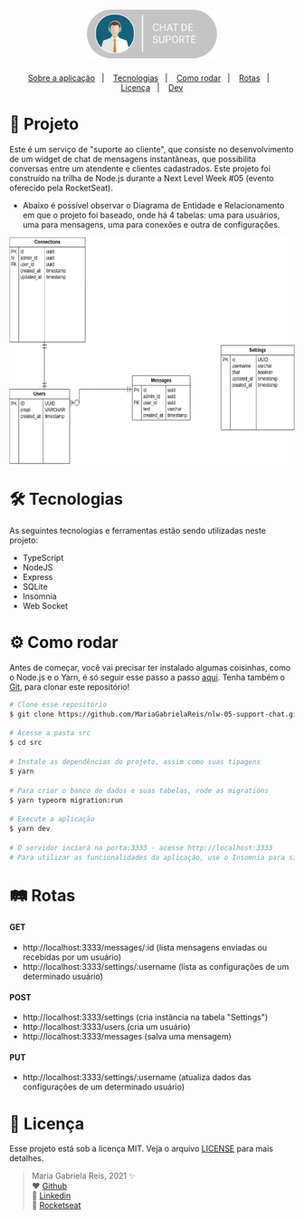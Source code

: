 <h1 align="center">
  <img alt="Chat de Suporte" title="Chat de Suporte" src="logo-support-chat.png" width="230px" />
</h1>

<p align="center">
  <a href="#projeto">Sobre a aplicação</a>&nbsp;&nbsp;&nbsp;|&nbsp;&nbsp;&nbsp;
  <a href="#tecs">Tecnologias</a>&nbsp;&nbsp;&nbsp;|&nbsp;&nbsp;&nbsp;
  <a href="#requisitos">Como rodar</a>&nbsp;&nbsp;&nbsp;|&nbsp;&nbsp;&nbsp;
  <a href="#rotas">Rotas</a>&nbsp;&nbsp;&nbsp;|&nbsp;&nbsp;&nbsp;
  <a href="#licenca">Licença</a>&nbsp;&nbsp;&nbsp;|&nbsp;&nbsp;&nbsp;
  <a href="#dev">Dev</a>
</p>

<div id="projeto">
  
# :bookmark_tabs: Projeto
Este é um serviço de "suporte ao cliente", que consiste no desenvolvimento de um widget de chat de mensagens instantâneas, que possibilita conversas entre um atendente e clientes cadastrados. Este projeto foi construído na trilha de Node.js durante a Next Level Week #05 (evento oferecido pela RocketSeat).
- Abaixo é possível observar o Diagrama de Entidade e Relacionamento em que o projeto foi baseado, onde há 4 tabelas: uma para usuários, uma para mensagens, uma para conexões e outra de configurações.

<p align="center">
  <img width="700" height="400" src="diagrama.png">
</p>

</div>

<div id="tecs">

# :hammer_and_wrench: Tecnologias

As seguintes tecnologias e ferramentas estão sendo utilizadas neste projeto:

- TypeScript
- NodeJS
- Express
- SQLite
- Insomnia
- Web Socket

</div>

<div id="requisitos">

# :gear: Como rodar

Antes de começar, você vai precisar ter instalado algumas coisinhas, como o Node.js e o Yarn, é só seguir esse passo a passo [aqui](https://www.notion.so/Instala-o-das-ferramentas-405f3e8b014649cbb422dee6b5bd0535). Tenha também o [Git](https://git-scm.com/), para clonar este repositório!

```bash
# Clone esse repositório
$ git clone https://github.com/MariaGabrielaReis/nlw-05-support-chat.git

# Acesse a pasta src
$ cd src

# Instale as dependências do projeto, assim como suas tipagens
$ yarn

# Para criar o banco de dados e suas tabelas, rode as migrations
$ yarn typeorm migration:run

# Execute a aplicação
$ yarn dev

# O servidor inciará na porta:3333 - acesse http://localhost:3333
# Para utilizar as funcionalidades da aplicação, use o Insomnia para simular requisições e respostas das rotas
```

</div>

<div id="layout">
  
# :railway_track: Rotas

#### GET

- http://localhost:3333/messages/:id (lista mensagens enviadas ou recebidas por um usuário)
- http://localhost:3333/settings/:username (lista as configurações de um determinado usuário)

#### POST

- http://localhost:3333/settings (cria instância na tabela "Settings")
- http://localhost:3333/users (cria um usuário)
- http://localhost:3333/messages (salva uma mensagem)

#### PUT

- http://localhost:3333/settings/:username (atualiza dados das configurações de um determinado usuário)

</div>

<div id="licenca">

# :page_with_curl: Licença

Esse projeto está sob a licença MIT. Veja o arquivo [LICENSE](LICENSE) para mais detalhes.

</div>

<div id="dev">

> Maria Gabriela Reis, 2021 :sparkles: <br>
> ❤️ [Github](https://github.com/MariaGabrielaReis)<br>
> 💙 [Linkedin](https://www.linkedin.com/in/mariagabrielareis/)<br>
> 💜 [Rocketseat](https://app.rocketseat.com.br/me/mariagabrielareis)

</div>
